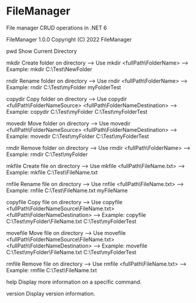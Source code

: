 # FileManager
File manager CRUD operations in .NET 6

FileManager 1.0.0
Copyright (C) 2022 FileManager

  pwd         Show Current Directory

  mkdir       Create folder on directory
              --> Use mkdir <fullPath\\FolderName>
              --> Example: mkdir C:\\Test\\NewFolder

  rndir       Rename folder on directory
              --> Use rndir <fullPath\\FolderName> <newFolderName>
              --> Example: rndir C:\\Test\\myFolder myFolderTest

  copydir     Copy folder on directory
              --> Use copydir <fullPath\\FolderNameSource> <fullPath\\FolderNameDestination>
              --> Example: copydir C:\\Test\\myFolder C:\\Test\\myFolderTest

  movedir     Move folder on directory
              --> Use movedir <fullPath\\FolderNameSource> <fullPath\\FolderNameDestination>
              --> Example: movedir C:\\Test\\myFolder C:\\Test\\myFolderTest

  rmdir       Remove folder on directory
              --> Use rmdir <fullPath\\FolderName>
              --> Example: rmdir C:\\Test\\myFolder

  mkfile      Create file on directory
              --> Use mkfile <fullPath\\FileName.txt>
              --> Example: mkfile C:\\Test\\FileName.txt

  rnfile      Rename file on directory
              --> Use rnfile <fullPath\\FileName.txt> <newFileName>
              --> Example: rnfile C:\\Test\\FileName.txt myFileName

  copyfile    Copy file on directory
              --> Use copyfile <fullPath\\FolderNameSource\\FileName.txt> <fullPath\\FolderNameDestination>
              --> Example: copyfile C:\\Test\\myFolder\\FileName.txt C:\\Test\\myFolderTest

  movefile    Move file on directory
              --> Use movefile <fullPath\\FolderNameSource\\FileName.txt> <fullPath\\FolderNameDestination>
              --> Example: movefile C:\\Test\\myFolder\\FileName.txt C:\\Test\\myFolderTest

  rmfile      Remove file on directory
              --> Use rmfile <fullPath\\FileName.txt>
              --> Example: rmfile C:\\Test\\FileName.txt

  help        Display more information on a specific command.

  version     Display version information.
